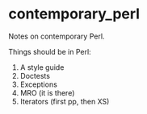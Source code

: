# contemporary_perl
Notes on contemporary Perl.

Things should be in Perl:
1. A style guide
2. Doctests
3. Exceptions
4. MRO (it is there)
5. Iterators (first pp, then XS)
